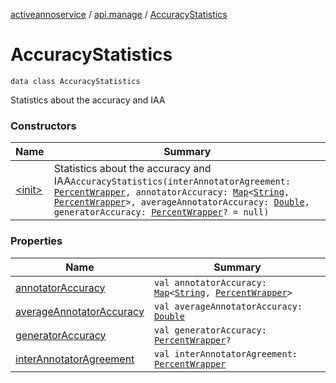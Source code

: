 [activeannoservice](../../index.md) / [api.manage](../index.md) / [AccuracyStatistics](./index.md)

# AccuracyStatistics

`data class AccuracyStatistics`

Statistics about the accuracy and IAA

### Constructors

| Name | Summary |
|---|---|
| [&lt;init&gt;](-init-.md) | Statistics about the accuracy and IAA`AccuracyStatistics(interAnnotatorAgreement: `[`PercentWrapper`](../-percent-wrapper/index.md)`, annotatorAccuracy: `[`Map`](https://kotlinlang.org/api/latest/jvm/stdlib/kotlin.collections/-map/index.html)`<`[`String`](https://kotlinlang.org/api/latest/jvm/stdlib/kotlin/-string/index.html)`, `[`PercentWrapper`](../-percent-wrapper/index.md)`>, averageAnnotatorAccuracy: `[`Double`](https://kotlinlang.org/api/latest/jvm/stdlib/kotlin/-double/index.html)`, generatorAccuracy: `[`PercentWrapper`](../-percent-wrapper/index.md)`? = null)` |

### Properties

| Name | Summary |
|---|---|
| [annotatorAccuracy](annotator-accuracy.md) | `val annotatorAccuracy: `[`Map`](https://kotlinlang.org/api/latest/jvm/stdlib/kotlin.collections/-map/index.html)`<`[`String`](https://kotlinlang.org/api/latest/jvm/stdlib/kotlin/-string/index.html)`, `[`PercentWrapper`](../-percent-wrapper/index.md)`>` |
| [averageAnnotatorAccuracy](average-annotator-accuracy.md) | `val averageAnnotatorAccuracy: `[`Double`](https://kotlinlang.org/api/latest/jvm/stdlib/kotlin/-double/index.html) |
| [generatorAccuracy](generator-accuracy.md) | `val generatorAccuracy: `[`PercentWrapper`](../-percent-wrapper/index.md)`?` |
| [interAnnotatorAgreement](inter-annotator-agreement.md) | `val interAnnotatorAgreement: `[`PercentWrapper`](../-percent-wrapper/index.md) |
